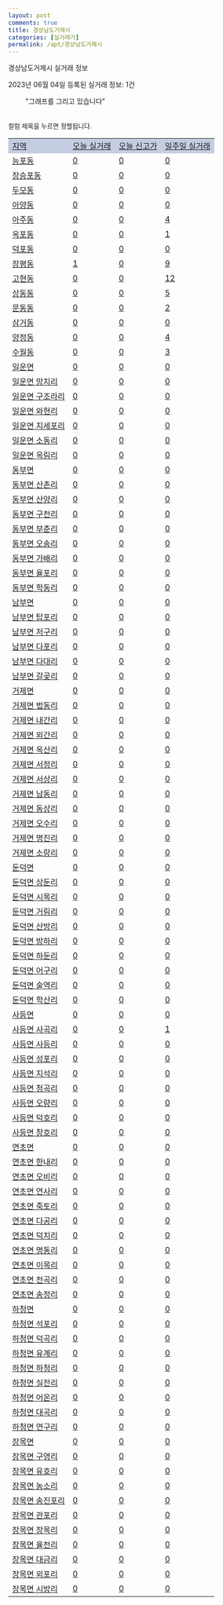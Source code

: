 ```yaml
---
layout: post
comments: true
title: 경상남도거제시
categories: [실거래가]
permalink: /apt/경상남도거제시
---
```


경상남도거제시 실거래 정보

2023년 06월 04일 등록된 실거래 정보: 1건

<!--<script async src="https://pagead2.googlesyndication.com/pagead/js/adsbygoogle.js?client=ca-pub-3485438051770037"
 crossorigin="anonymous"></script>-->

<script type="text/javascript">
  google.charts.load('current', {'packages':['corechart']});
  google.charts.setOnLoadCallback(drawChart);

  function drawChart() {
    var data = google.visualization.arrayToDataTable([['거래일', '매매', '전월세', '전매'], ['21-01', 7, 6, 3], ['21-02', 0, 3, 0], ['21-03', 0, 2, 0], ['21-04', 0, 1, 0], ['21-05', 15, 0, 0], ['21-06', 426, 0, 0], ['21-07', 491, 0, 0], ['21-08', 428, 0, 0], ['21-09', 383, 0, 0], ['21-10', 412, 0, 0], ['21-11', 320, 0, 0], ['21-12', 226, 0, 0], ['22-01', 224, 0, 0], ['22-02', 260, 0, 0], ['22-03', 289, 0, 0], ['22-04', 428, 0, 0], ['22-05', 284, 9, 2], ['22-06', 199, 222, 28], ['22-07', 146, 286, 26], ['22-08', 134, 262, 32], ['22-09', 109, 249, 21], ['22-10', 118, 284, 17], ['22-11', 119, 297, 25], ['22-12', 117, 271, 16], ['23-01', 98, 287, 19], ['23-02', 140, 373, 24], ['23-03', 146, 289, 27], ['23-04', 135, 306, 12], ['23-05', 81, 136, 9]]);

    var options = {
      title: '최근 1년간 유형별 거래량 추이',
      legend: { position: 'bottom' }
    };

    setTimeout(function() {
        var chart = new google.visualization.LineChart(document.getElementById('columnchart_material'));
        chart.draw(data, (options));
        document.getElementById('loading').style.display = 'none';
        var dayLabel = (new Date()).getDay();
        if (dayLabel < 2) {
            sorttable.innerSortFunction.apply(document.getElementById('week'), []);
            sorttable.innerSortFunction.apply(document.getElementById('week'), []);        
        }
        else {
            sorttable.innerSortFunction.apply(document.getElementById('today'), []);
            sorttable.innerSortFunction.apply(document.getElementById('today'), []);
        }
    }, 200);

  }
</script>

<div id="loading" style="z-index:20; display: block; margin-left: 35px">"그래프를 그리고 있습니다"</div>
<div id="columnchart_material" style="width: 95%; margin-left: -35px; display: block"></div>
<!--<div style="width: 95%; margin-left: -35px; display: block">
      <script async src="https://pagead2.googlesyndication.com/pagead/js/adsbygoogle.js?client=ca-pub-3485438051770037"
          crossorigin="anonymous"></script>
      <ins class="adsbygoogle"
          style="display:block"
          data-ad-format="fluid"
          data-ad-layout-key="-fb+5w+4e-db+86"
          data-ad-client="ca-pub-3485438051770037"
          data-ad-slot="1827090281"></ins>
      <script>
          (adsbygoogle = window.adsbygoogle || []).push({});
      </script>
</div>-->
<br>

<font size='small' style='font-size: small;'>컬럼 제목을 누르면 정렬됩니다.</font>
<table class="sortable">
  <tr style='background-color: rgba(114, 132, 186,0.4);'>
    <td id="region"><a href="#">지역</a></td>
    <td id="today"><a href="#">오늘 실거래</a></td>
    <td id="today_new"><a href="#">오늘 신고가</a></td>
    <td id="week"><a href="#">일주일 실거래</a></td>
  </tr>

  
  <tr class="item">
    <td><a href="경상남도거제시능포동">능포동</a></td>
    <td><a href="경상남도거제시능포동">0</a></td>
    <td><a href="경상남도거제시능포동">0</a></td>
    <td><a href="경상남도거제시능포동">0</a></td>
  </tr>
    

  <tr class="item">
    <td><a href="경상남도거제시장승포동">장승포동</a></td>
    <td><a href="경상남도거제시장승포동">0</a></td>
    <td><a href="경상남도거제시장승포동">0</a></td>
    <td><a href="경상남도거제시장승포동">0</a></td>
  </tr>
    

  <tr class="item">
    <td><a href="경상남도거제시두모동">두모동</a></td>
    <td><a href="경상남도거제시두모동">0</a></td>
    <td><a href="경상남도거제시두모동">0</a></td>
    <td><a href="경상남도거제시두모동">0</a></td>
  </tr>
    

  <tr class="item">
    <td><a href="경상남도거제시아양동">아양동</a></td>
    <td><a href="경상남도거제시아양동">0</a></td>
    <td><a href="경상남도거제시아양동">0</a></td>
    <td><a href="경상남도거제시아양동">0</a></td>
  </tr>
    

  <tr class="item">
    <td><a href="경상남도거제시아주동">아주동</a></td>
    <td><a href="경상남도거제시아주동">0</a></td>
    <td><a href="경상남도거제시아주동">0</a></td>
    <td><a href="경상남도거제시아주동">4</a></td>
  </tr>
    

  <tr class="item">
    <td><a href="경상남도거제시옥포동">옥포동</a></td>
    <td><a href="경상남도거제시옥포동">0</a></td>
    <td><a href="경상남도거제시옥포동">0</a></td>
    <td><a href="경상남도거제시옥포동">1</a></td>
  </tr>
    

  <tr class="item">
    <td><a href="경상남도거제시덕포동">덕포동</a></td>
    <td><a href="경상남도거제시덕포동">0</a></td>
    <td><a href="경상남도거제시덕포동">0</a></td>
    <td><a href="경상남도거제시덕포동">0</a></td>
  </tr>
    

  <tr class="item">
    <td><a href="경상남도거제시장평동">장평동</a></td>
    <td><a href="경상남도거제시장평동">1</a></td>
    <td><a href="경상남도거제시장평동">0</a></td>
    <td><a href="경상남도거제시장평동">9</a></td>
  </tr>
    

  <tr class="item">
    <td><a href="경상남도거제시고현동">고현동</a></td>
    <td><a href="경상남도거제시고현동">0</a></td>
    <td><a href="경상남도거제시고현동">0</a></td>
    <td><a href="경상남도거제시고현동">12</a></td>
  </tr>
    

  <tr class="item">
    <td><a href="경상남도거제시상동동">상동동</a></td>
    <td><a href="경상남도거제시상동동">0</a></td>
    <td><a href="경상남도거제시상동동">0</a></td>
    <td><a href="경상남도거제시상동동">5</a></td>
  </tr>
    

  <tr class="item">
    <td><a href="경상남도거제시문동동">문동동</a></td>
    <td><a href="경상남도거제시문동동">0</a></td>
    <td><a href="경상남도거제시문동동">0</a></td>
    <td><a href="경상남도거제시문동동">2</a></td>
  </tr>
    

  <tr class="item">
    <td><a href="경상남도거제시삼거동">삼거동</a></td>
    <td><a href="경상남도거제시삼거동">0</a></td>
    <td><a href="경상남도거제시삼거동">0</a></td>
    <td><a href="경상남도거제시삼거동">0</a></td>
  </tr>
    

  <tr class="item">
    <td><a href="경상남도거제시양정동">양정동</a></td>
    <td><a href="경상남도거제시양정동">0</a></td>
    <td><a href="경상남도거제시양정동">0</a></td>
    <td><a href="경상남도거제시양정동">4</a></td>
  </tr>
    

  <tr class="item">
    <td><a href="경상남도거제시수월동">수월동</a></td>
    <td><a href="경상남도거제시수월동">0</a></td>
    <td><a href="경상남도거제시수월동">0</a></td>
    <td><a href="경상남도거제시수월동">3</a></td>
  </tr>
    

  <tr class="item">
    <td><a href="경상남도거제시일운면">일운면</a></td>
    <td><a href="경상남도거제시일운면">0</a></td>
    <td><a href="경상남도거제시일운면">0</a></td>
    <td><a href="경상남도거제시일운면">0</a></td>
  </tr>
    

  <tr class="item">
    <td><a href="경상남도거제시일운면망치리">일운면 망치리</a></td>
    <td><a href="경상남도거제시일운면망치리">0</a></td>
    <td><a href="경상남도거제시일운면망치리">0</a></td>
    <td><a href="경상남도거제시일운면망치리">0</a></td>
  </tr>
    

  <tr class="item">
    <td><a href="경상남도거제시일운면구조라리">일운면 구조라리</a></td>
    <td><a href="경상남도거제시일운면구조라리">0</a></td>
    <td><a href="경상남도거제시일운면구조라리">0</a></td>
    <td><a href="경상남도거제시일운면구조라리">0</a></td>
  </tr>
    

  <tr class="item">
    <td><a href="경상남도거제시일운면와현리">일운면 와현리</a></td>
    <td><a href="경상남도거제시일운면와현리">0</a></td>
    <td><a href="경상남도거제시일운면와현리">0</a></td>
    <td><a href="경상남도거제시일운면와현리">0</a></td>
  </tr>
    

  <tr class="item">
    <td><a href="경상남도거제시일운면지세포리">일운면 지세포리</a></td>
    <td><a href="경상남도거제시일운면지세포리">0</a></td>
    <td><a href="경상남도거제시일운면지세포리">0</a></td>
    <td><a href="경상남도거제시일운면지세포리">0</a></td>
  </tr>
    

  <tr class="item">
    <td><a href="경상남도거제시일운면소동리">일운면 소동리</a></td>
    <td><a href="경상남도거제시일운면소동리">0</a></td>
    <td><a href="경상남도거제시일운면소동리">0</a></td>
    <td><a href="경상남도거제시일운면소동리">0</a></td>
  </tr>
    

  <tr class="item">
    <td><a href="경상남도거제시일운면옥림리">일운면 옥림리</a></td>
    <td><a href="경상남도거제시일운면옥림리">0</a></td>
    <td><a href="경상남도거제시일운면옥림리">0</a></td>
    <td><a href="경상남도거제시일운면옥림리">0</a></td>
  </tr>
    

  <tr class="item">
    <td><a href="경상남도거제시동부면">동부면</a></td>
    <td><a href="경상남도거제시동부면">0</a></td>
    <td><a href="경상남도거제시동부면">0</a></td>
    <td><a href="경상남도거제시동부면">0</a></td>
  </tr>
    

  <tr class="item">
    <td><a href="경상남도거제시동부면산촌리">동부면 산촌리</a></td>
    <td><a href="경상남도거제시동부면산촌리">0</a></td>
    <td><a href="경상남도거제시동부면산촌리">0</a></td>
    <td><a href="경상남도거제시동부면산촌리">0</a></td>
  </tr>
    

  <tr class="item">
    <td><a href="경상남도거제시동부면산양리">동부면 산양리</a></td>
    <td><a href="경상남도거제시동부면산양리">0</a></td>
    <td><a href="경상남도거제시동부면산양리">0</a></td>
    <td><a href="경상남도거제시동부면산양리">0</a></td>
  </tr>
    

  <tr class="item">
    <td><a href="경상남도거제시동부면구천리">동부면 구천리</a></td>
    <td><a href="경상남도거제시동부면구천리">0</a></td>
    <td><a href="경상남도거제시동부면구천리">0</a></td>
    <td><a href="경상남도거제시동부면구천리">0</a></td>
  </tr>
    

  <tr class="item">
    <td><a href="경상남도거제시동부면부춘리">동부면 부춘리</a></td>
    <td><a href="경상남도거제시동부면부춘리">0</a></td>
    <td><a href="경상남도거제시동부면부춘리">0</a></td>
    <td><a href="경상남도거제시동부면부춘리">0</a></td>
  </tr>
    

  <tr class="item">
    <td><a href="경상남도거제시동부면오송리">동부면 오송리</a></td>
    <td><a href="경상남도거제시동부면오송리">0</a></td>
    <td><a href="경상남도거제시동부면오송리">0</a></td>
    <td><a href="경상남도거제시동부면오송리">0</a></td>
  </tr>
    

  <tr class="item">
    <td><a href="경상남도거제시동부면가배리">동부면 가배리</a></td>
    <td><a href="경상남도거제시동부면가배리">0</a></td>
    <td><a href="경상남도거제시동부면가배리">0</a></td>
    <td><a href="경상남도거제시동부면가배리">0</a></td>
  </tr>
    

  <tr class="item">
    <td><a href="경상남도거제시동부면율포리">동부면 율포리</a></td>
    <td><a href="경상남도거제시동부면율포리">0</a></td>
    <td><a href="경상남도거제시동부면율포리">0</a></td>
    <td><a href="경상남도거제시동부면율포리">0</a></td>
  </tr>
    

  <tr class="item">
    <td><a href="경상남도거제시동부면학동리">동부면 학동리</a></td>
    <td><a href="경상남도거제시동부면학동리">0</a></td>
    <td><a href="경상남도거제시동부면학동리">0</a></td>
    <td><a href="경상남도거제시동부면학동리">0</a></td>
  </tr>
    

  <tr class="item">
    <td><a href="경상남도거제시남부면">남부면</a></td>
    <td><a href="경상남도거제시남부면">0</a></td>
    <td><a href="경상남도거제시남부면">0</a></td>
    <td><a href="경상남도거제시남부면">0</a></td>
  </tr>
    

  <tr class="item">
    <td><a href="경상남도거제시남부면탑포리">남부면 탑포리</a></td>
    <td><a href="경상남도거제시남부면탑포리">0</a></td>
    <td><a href="경상남도거제시남부면탑포리">0</a></td>
    <td><a href="경상남도거제시남부면탑포리">0</a></td>
  </tr>
    

  <tr class="item">
    <td><a href="경상남도거제시남부면저구리">남부면 저구리</a></td>
    <td><a href="경상남도거제시남부면저구리">0</a></td>
    <td><a href="경상남도거제시남부면저구리">0</a></td>
    <td><a href="경상남도거제시남부면저구리">0</a></td>
  </tr>
    

  <tr class="item">
    <td><a href="경상남도거제시남부면다포리">남부면 다포리</a></td>
    <td><a href="경상남도거제시남부면다포리">0</a></td>
    <td><a href="경상남도거제시남부면다포리">0</a></td>
    <td><a href="경상남도거제시남부면다포리">0</a></td>
  </tr>
    

  <tr class="item">
    <td><a href="경상남도거제시남부면다대리">남부면 다대리</a></td>
    <td><a href="경상남도거제시남부면다대리">0</a></td>
    <td><a href="경상남도거제시남부면다대리">0</a></td>
    <td><a href="경상남도거제시남부면다대리">0</a></td>
  </tr>
    

  <tr class="item">
    <td><a href="경상남도거제시남부면갈곶리">남부면 갈곶리</a></td>
    <td><a href="경상남도거제시남부면갈곶리">0</a></td>
    <td><a href="경상남도거제시남부면갈곶리">0</a></td>
    <td><a href="경상남도거제시남부면갈곶리">0</a></td>
  </tr>
    

  <tr class="item">
    <td><a href="경상남도거제시거제면">거제면</a></td>
    <td><a href="경상남도거제시거제면">0</a></td>
    <td><a href="경상남도거제시거제면">0</a></td>
    <td><a href="경상남도거제시거제면">0</a></td>
  </tr>
    

  <tr class="item">
    <td><a href="경상남도거제시거제면법동리">거제면 법동리</a></td>
    <td><a href="경상남도거제시거제면법동리">0</a></td>
    <td><a href="경상남도거제시거제면법동리">0</a></td>
    <td><a href="경상남도거제시거제면법동리">0</a></td>
  </tr>
    

  <tr class="item">
    <td><a href="경상남도거제시거제면내간리">거제면 내간리</a></td>
    <td><a href="경상남도거제시거제면내간리">0</a></td>
    <td><a href="경상남도거제시거제면내간리">0</a></td>
    <td><a href="경상남도거제시거제면내간리">0</a></td>
  </tr>
    

  <tr class="item">
    <td><a href="경상남도거제시거제면외간리">거제면 외간리</a></td>
    <td><a href="경상남도거제시거제면외간리">0</a></td>
    <td><a href="경상남도거제시거제면외간리">0</a></td>
    <td><a href="경상남도거제시거제면외간리">0</a></td>
  </tr>
    

  <tr class="item">
    <td><a href="경상남도거제시거제면옥산리">거제면 옥산리</a></td>
    <td><a href="경상남도거제시거제면옥산리">0</a></td>
    <td><a href="경상남도거제시거제면옥산리">0</a></td>
    <td><a href="경상남도거제시거제면옥산리">0</a></td>
  </tr>
    

  <tr class="item">
    <td><a href="경상남도거제시거제면서정리">거제면 서정리</a></td>
    <td><a href="경상남도거제시거제면서정리">0</a></td>
    <td><a href="경상남도거제시거제면서정리">0</a></td>
    <td><a href="경상남도거제시거제면서정리">0</a></td>
  </tr>
    

  <tr class="item">
    <td><a href="경상남도거제시거제면서상리">거제면 서상리</a></td>
    <td><a href="경상남도거제시거제면서상리">0</a></td>
    <td><a href="경상남도거제시거제면서상리">0</a></td>
    <td><a href="경상남도거제시거제면서상리">0</a></td>
  </tr>
    

  <tr class="item">
    <td><a href="경상남도거제시거제면남동리">거제면 남동리</a></td>
    <td><a href="경상남도거제시거제면남동리">0</a></td>
    <td><a href="경상남도거제시거제면남동리">0</a></td>
    <td><a href="경상남도거제시거제면남동리">0</a></td>
  </tr>
    

  <tr class="item">
    <td><a href="경상남도거제시거제면동상리">거제면 동상리</a></td>
    <td><a href="경상남도거제시거제면동상리">0</a></td>
    <td><a href="경상남도거제시거제면동상리">0</a></td>
    <td><a href="경상남도거제시거제면동상리">0</a></td>
  </tr>
    

  <tr class="item">
    <td><a href="경상남도거제시거제면오수리">거제면 오수리</a></td>
    <td><a href="경상남도거제시거제면오수리">0</a></td>
    <td><a href="경상남도거제시거제면오수리">0</a></td>
    <td><a href="경상남도거제시거제면오수리">0</a></td>
  </tr>
    

  <tr class="item">
    <td><a href="경상남도거제시거제면명진리">거제면 명진리</a></td>
    <td><a href="경상남도거제시거제면명진리">0</a></td>
    <td><a href="경상남도거제시거제면명진리">0</a></td>
    <td><a href="경상남도거제시거제면명진리">0</a></td>
  </tr>
    

  <tr class="item">
    <td><a href="경상남도거제시거제면소랑리">거제면 소랑리</a></td>
    <td><a href="경상남도거제시거제면소랑리">0</a></td>
    <td><a href="경상남도거제시거제면소랑리">0</a></td>
    <td><a href="경상남도거제시거제면소랑리">0</a></td>
  </tr>
    

  <tr class="item">
    <td><a href="경상남도거제시둔덕면">둔덕면</a></td>
    <td><a href="경상남도거제시둔덕면">0</a></td>
    <td><a href="경상남도거제시둔덕면">0</a></td>
    <td><a href="경상남도거제시둔덕면">0</a></td>
  </tr>
    

  <tr class="item">
    <td><a href="경상남도거제시둔덕면상둔리">둔덕면 상둔리</a></td>
    <td><a href="경상남도거제시둔덕면상둔리">0</a></td>
    <td><a href="경상남도거제시둔덕면상둔리">0</a></td>
    <td><a href="경상남도거제시둔덕면상둔리">0</a></td>
  </tr>
    

  <tr class="item">
    <td><a href="경상남도거제시둔덕면시목리">둔덕면 시목리</a></td>
    <td><a href="경상남도거제시둔덕면시목리">0</a></td>
    <td><a href="경상남도거제시둔덕면시목리">0</a></td>
    <td><a href="경상남도거제시둔덕면시목리">0</a></td>
  </tr>
    

  <tr class="item">
    <td><a href="경상남도거제시둔덕면거림리">둔덕면 거림리</a></td>
    <td><a href="경상남도거제시둔덕면거림리">0</a></td>
    <td><a href="경상남도거제시둔덕면거림리">0</a></td>
    <td><a href="경상남도거제시둔덕면거림리">0</a></td>
  </tr>
    

  <tr class="item">
    <td><a href="경상남도거제시둔덕면산방리">둔덕면 산방리</a></td>
    <td><a href="경상남도거제시둔덕면산방리">0</a></td>
    <td><a href="경상남도거제시둔덕면산방리">0</a></td>
    <td><a href="경상남도거제시둔덕면산방리">0</a></td>
  </tr>
    

  <tr class="item">
    <td><a href="경상남도거제시둔덕면방하리">둔덕면 방하리</a></td>
    <td><a href="경상남도거제시둔덕면방하리">0</a></td>
    <td><a href="경상남도거제시둔덕면방하리">0</a></td>
    <td><a href="경상남도거제시둔덕면방하리">0</a></td>
  </tr>
    

  <tr class="item">
    <td><a href="경상남도거제시둔덕면하둔리">둔덕면 하둔리</a></td>
    <td><a href="경상남도거제시둔덕면하둔리">0</a></td>
    <td><a href="경상남도거제시둔덕면하둔리">0</a></td>
    <td><a href="경상남도거제시둔덕면하둔리">0</a></td>
  </tr>
    

  <tr class="item">
    <td><a href="경상남도거제시둔덕면어구리">둔덕면 어구리</a></td>
    <td><a href="경상남도거제시둔덕면어구리">0</a></td>
    <td><a href="경상남도거제시둔덕면어구리">0</a></td>
    <td><a href="경상남도거제시둔덕면어구리">0</a></td>
  </tr>
    

  <tr class="item">
    <td><a href="경상남도거제시둔덕면술역리">둔덕면 술역리</a></td>
    <td><a href="경상남도거제시둔덕면술역리">0</a></td>
    <td><a href="경상남도거제시둔덕면술역리">0</a></td>
    <td><a href="경상남도거제시둔덕면술역리">0</a></td>
  </tr>
    

  <tr class="item">
    <td><a href="경상남도거제시둔덕면학산리">둔덕면 학산리</a></td>
    <td><a href="경상남도거제시둔덕면학산리">0</a></td>
    <td><a href="경상남도거제시둔덕면학산리">0</a></td>
    <td><a href="경상남도거제시둔덕면학산리">0</a></td>
  </tr>
    

  <tr class="item">
    <td><a href="경상남도거제시사등면">사등면</a></td>
    <td><a href="경상남도거제시사등면">0</a></td>
    <td><a href="경상남도거제시사등면">0</a></td>
    <td><a href="경상남도거제시사등면">0</a></td>
  </tr>
    

  <tr class="item">
    <td><a href="경상남도거제시사등면사곡리">사등면 사곡리</a></td>
    <td><a href="경상남도거제시사등면사곡리">0</a></td>
    <td><a href="경상남도거제시사등면사곡리">0</a></td>
    <td><a href="경상남도거제시사등면사곡리">1</a></td>
  </tr>
    

  <tr class="item">
    <td><a href="경상남도거제시사등면사등리">사등면 사등리</a></td>
    <td><a href="경상남도거제시사등면사등리">0</a></td>
    <td><a href="경상남도거제시사등면사등리">0</a></td>
    <td><a href="경상남도거제시사등면사등리">0</a></td>
  </tr>
    

  <tr class="item">
    <td><a href="경상남도거제시사등면성포리">사등면 성포리</a></td>
    <td><a href="경상남도거제시사등면성포리">0</a></td>
    <td><a href="경상남도거제시사등면성포리">0</a></td>
    <td><a href="경상남도거제시사등면성포리">0</a></td>
  </tr>
    

  <tr class="item">
    <td><a href="경상남도거제시사등면지석리">사등면 지석리</a></td>
    <td><a href="경상남도거제시사등면지석리">0</a></td>
    <td><a href="경상남도거제시사등면지석리">0</a></td>
    <td><a href="경상남도거제시사등면지석리">0</a></td>
  </tr>
    

  <tr class="item">
    <td><a href="경상남도거제시사등면청곡리">사등면 청곡리</a></td>
    <td><a href="경상남도거제시사등면청곡리">0</a></td>
    <td><a href="경상남도거제시사등면청곡리">0</a></td>
    <td><a href="경상남도거제시사등면청곡리">0</a></td>
  </tr>
    

  <tr class="item">
    <td><a href="경상남도거제시사등면오량리">사등면 오량리</a></td>
    <td><a href="경상남도거제시사등면오량리">0</a></td>
    <td><a href="경상남도거제시사등면오량리">0</a></td>
    <td><a href="경상남도거제시사등면오량리">0</a></td>
  </tr>
    

  <tr class="item">
    <td><a href="경상남도거제시사등면덕호리">사등면 덕호리</a></td>
    <td><a href="경상남도거제시사등면덕호리">0</a></td>
    <td><a href="경상남도거제시사등면덕호리">0</a></td>
    <td><a href="경상남도거제시사등면덕호리">0</a></td>
  </tr>
    

  <tr class="item">
    <td><a href="경상남도거제시사등면창호리">사등면 창호리</a></td>
    <td><a href="경상남도거제시사등면창호리">0</a></td>
    <td><a href="경상남도거제시사등면창호리">0</a></td>
    <td><a href="경상남도거제시사등면창호리">0</a></td>
  </tr>
    

  <tr class="item">
    <td><a href="경상남도거제시연초면">연초면</a></td>
    <td><a href="경상남도거제시연초면">0</a></td>
    <td><a href="경상남도거제시연초면">0</a></td>
    <td><a href="경상남도거제시연초면">0</a></td>
  </tr>
    

  <tr class="item">
    <td><a href="경상남도거제시연초면한내리">연초면 한내리</a></td>
    <td><a href="경상남도거제시연초면한내리">0</a></td>
    <td><a href="경상남도거제시연초면한내리">0</a></td>
    <td><a href="경상남도거제시연초면한내리">0</a></td>
  </tr>
    

  <tr class="item">
    <td><a href="경상남도거제시연초면오비리">연초면 오비리</a></td>
    <td><a href="경상남도거제시연초면오비리">0</a></td>
    <td><a href="경상남도거제시연초면오비리">0</a></td>
    <td><a href="경상남도거제시연초면오비리">0</a></td>
  </tr>
    

  <tr class="item">
    <td><a href="경상남도거제시연초면연사리">연초면 연사리</a></td>
    <td><a href="경상남도거제시연초면연사리">0</a></td>
    <td><a href="경상남도거제시연초면연사리">0</a></td>
    <td><a href="경상남도거제시연초면연사리">0</a></td>
  </tr>
    

  <tr class="item">
    <td><a href="경상남도거제시연초면죽토리">연초면 죽토리</a></td>
    <td><a href="경상남도거제시연초면죽토리">0</a></td>
    <td><a href="경상남도거제시연초면죽토리">0</a></td>
    <td><a href="경상남도거제시연초면죽토리">0</a></td>
  </tr>
    

  <tr class="item">
    <td><a href="경상남도거제시연초면다공리">연초면 다공리</a></td>
    <td><a href="경상남도거제시연초면다공리">0</a></td>
    <td><a href="경상남도거제시연초면다공리">0</a></td>
    <td><a href="경상남도거제시연초면다공리">0</a></td>
  </tr>
    

  <tr class="item">
    <td><a href="경상남도거제시연초면덕치리">연초면 덕치리</a></td>
    <td><a href="경상남도거제시연초면덕치리">0</a></td>
    <td><a href="경상남도거제시연초면덕치리">0</a></td>
    <td><a href="경상남도거제시연초면덕치리">0</a></td>
  </tr>
    

  <tr class="item">
    <td><a href="경상남도거제시연초면명동리">연초면 명동리</a></td>
    <td><a href="경상남도거제시연초면명동리">0</a></td>
    <td><a href="경상남도거제시연초면명동리">0</a></td>
    <td><a href="경상남도거제시연초면명동리">0</a></td>
  </tr>
    

  <tr class="item">
    <td><a href="경상남도거제시연초면이목리">연초면 이목리</a></td>
    <td><a href="경상남도거제시연초면이목리">0</a></td>
    <td><a href="경상남도거제시연초면이목리">0</a></td>
    <td><a href="경상남도거제시연초면이목리">0</a></td>
  </tr>
    

  <tr class="item">
    <td><a href="경상남도거제시연초면천곡리">연초면 천곡리</a></td>
    <td><a href="경상남도거제시연초면천곡리">0</a></td>
    <td><a href="경상남도거제시연초면천곡리">0</a></td>
    <td><a href="경상남도거제시연초면천곡리">0</a></td>
  </tr>
    

  <tr class="item">
    <td><a href="경상남도거제시연초면송정리">연초면 송정리</a></td>
    <td><a href="경상남도거제시연초면송정리">0</a></td>
    <td><a href="경상남도거제시연초면송정리">0</a></td>
    <td><a href="경상남도거제시연초면송정리">0</a></td>
  </tr>
    

  <tr class="item">
    <td><a href="경상남도거제시하청면">하청면</a></td>
    <td><a href="경상남도거제시하청면">0</a></td>
    <td><a href="경상남도거제시하청면">0</a></td>
    <td><a href="경상남도거제시하청면">0</a></td>
  </tr>
    

  <tr class="item">
    <td><a href="경상남도거제시하청면석포리">하청면 석포리</a></td>
    <td><a href="경상남도거제시하청면석포리">0</a></td>
    <td><a href="경상남도거제시하청면석포리">0</a></td>
    <td><a href="경상남도거제시하청면석포리">0</a></td>
  </tr>
    

  <tr class="item">
    <td><a href="경상남도거제시하청면덕곡리">하청면 덕곡리</a></td>
    <td><a href="경상남도거제시하청면덕곡리">0</a></td>
    <td><a href="경상남도거제시하청면덕곡리">0</a></td>
    <td><a href="경상남도거제시하청면덕곡리">0</a></td>
  </tr>
    

  <tr class="item">
    <td><a href="경상남도거제시하청면유계리">하청면 유계리</a></td>
    <td><a href="경상남도거제시하청면유계리">0</a></td>
    <td><a href="경상남도거제시하청면유계리">0</a></td>
    <td><a href="경상남도거제시하청면유계리">0</a></td>
  </tr>
    

  <tr class="item">
    <td><a href="경상남도거제시하청면하청리">하청면 하청리</a></td>
    <td><a href="경상남도거제시하청면하청리">0</a></td>
    <td><a href="경상남도거제시하청면하청리">0</a></td>
    <td><a href="경상남도거제시하청면하청리">0</a></td>
  </tr>
    

  <tr class="item">
    <td><a href="경상남도거제시하청면실전리">하청면 실전리</a></td>
    <td><a href="경상남도거제시하청면실전리">0</a></td>
    <td><a href="경상남도거제시하청면실전리">0</a></td>
    <td><a href="경상남도거제시하청면실전리">0</a></td>
  </tr>
    

  <tr class="item">
    <td><a href="경상남도거제시하청면어온리">하청면 어온리</a></td>
    <td><a href="경상남도거제시하청면어온리">0</a></td>
    <td><a href="경상남도거제시하청면어온리">0</a></td>
    <td><a href="경상남도거제시하청면어온리">0</a></td>
  </tr>
    

  <tr class="item">
    <td><a href="경상남도거제시하청면대곡리">하청면 대곡리</a></td>
    <td><a href="경상남도거제시하청면대곡리">0</a></td>
    <td><a href="경상남도거제시하청면대곡리">0</a></td>
    <td><a href="경상남도거제시하청면대곡리">0</a></td>
  </tr>
    

  <tr class="item">
    <td><a href="경상남도거제시하청면연구리">하청면 연구리</a></td>
    <td><a href="경상남도거제시하청면연구리">0</a></td>
    <td><a href="경상남도거제시하청면연구리">0</a></td>
    <td><a href="경상남도거제시하청면연구리">0</a></td>
  </tr>
    

  <tr class="item">
    <td><a href="경상남도거제시장목면">장목면</a></td>
    <td><a href="경상남도거제시장목면">0</a></td>
    <td><a href="경상남도거제시장목면">0</a></td>
    <td><a href="경상남도거제시장목면">0</a></td>
  </tr>
    

  <tr class="item">
    <td><a href="경상남도거제시장목면구영리">장목면 구영리</a></td>
    <td><a href="경상남도거제시장목면구영리">0</a></td>
    <td><a href="경상남도거제시장목면구영리">0</a></td>
    <td><a href="경상남도거제시장목면구영리">0</a></td>
  </tr>
    

  <tr class="item">
    <td><a href="경상남도거제시장목면유호리">장목면 유호리</a></td>
    <td><a href="경상남도거제시장목면유호리">0</a></td>
    <td><a href="경상남도거제시장목면유호리">0</a></td>
    <td><a href="경상남도거제시장목면유호리">0</a></td>
  </tr>
    

  <tr class="item">
    <td><a href="경상남도거제시장목면농소리">장목면 농소리</a></td>
    <td><a href="경상남도거제시장목면농소리">0</a></td>
    <td><a href="경상남도거제시장목면농소리">0</a></td>
    <td><a href="경상남도거제시장목면농소리">0</a></td>
  </tr>
    

  <tr class="item">
    <td><a href="경상남도거제시장목면송진포리">장목면 송진포리</a></td>
    <td><a href="경상남도거제시장목면송진포리">0</a></td>
    <td><a href="경상남도거제시장목면송진포리">0</a></td>
    <td><a href="경상남도거제시장목면송진포리">0</a></td>
  </tr>
    

  <tr class="item">
    <td><a href="경상남도거제시장목면관포리">장목면 관포리</a></td>
    <td><a href="경상남도거제시장목면관포리">0</a></td>
    <td><a href="경상남도거제시장목면관포리">0</a></td>
    <td><a href="경상남도거제시장목면관포리">0</a></td>
  </tr>
    

  <tr class="item">
    <td><a href="경상남도거제시장목면장목리">장목면 장목리</a></td>
    <td><a href="경상남도거제시장목면장목리">0</a></td>
    <td><a href="경상남도거제시장목면장목리">0</a></td>
    <td><a href="경상남도거제시장목면장목리">0</a></td>
  </tr>
    

  <tr class="item">
    <td><a href="경상남도거제시장목면율천리">장목면 율천리</a></td>
    <td><a href="경상남도거제시장목면율천리">0</a></td>
    <td><a href="경상남도거제시장목면율천리">0</a></td>
    <td><a href="경상남도거제시장목면율천리">0</a></td>
  </tr>
    

  <tr class="item">
    <td><a href="경상남도거제시장목면대금리">장목면 대금리</a></td>
    <td><a href="경상남도거제시장목면대금리">0</a></td>
    <td><a href="경상남도거제시장목면대금리">0</a></td>
    <td><a href="경상남도거제시장목면대금리">0</a></td>
  </tr>
    

  <tr class="item">
    <td><a href="경상남도거제시장목면외포리">장목면 외포리</a></td>
    <td><a href="경상남도거제시장목면외포리">0</a></td>
    <td><a href="경상남도거제시장목면외포리">0</a></td>
    <td><a href="경상남도거제시장목면외포리">0</a></td>
  </tr>
    

  <tr class="item">
    <td><a href="경상남도거제시장목면시방리">장목면 시방리</a></td>
    <td><a href="경상남도거제시장목면시방리">0</a></td>
    <td><a href="경상남도거제시장목면시방리">0</a></td>
    <td><a href="경상남도거제시장목면시방리">0</a></td>
  </tr>
    


</table>


    